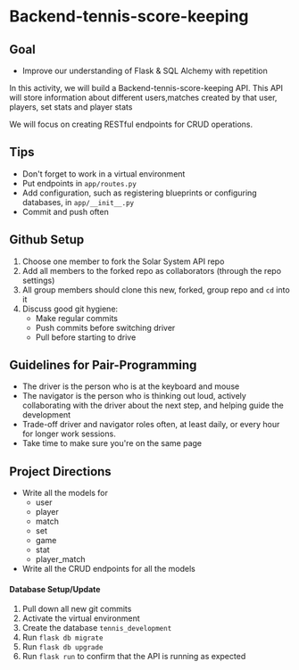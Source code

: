 # Backend-tennis-score-keeping


## Goal


* Improve our understanding of Flask & SQL Alchemy with repetition

In this activity, we will build a Backend-tennis-score-keeping API. This API will store information about different users,matches created by that user, players, set stats and player stats

We will focus on creating RESTful endpoints for CRUD operations.

## Tips

- Don't forget to work in a virtual environment
- Put endpoints in `app/routes.py`
- Add configuration, such as registering blueprints or configuring databases, in `app/__init__.py`
- Commit and push often

## Github Setup

1. Choose one member to fork the Solar System API repo 
1. Add all members to the forked repo as collaborators (through the repo settings)
1. All group members should clone this new, forked, group repo and `cd` into it
1. Discuss good git hygiene: 
    * Make regular commits
    * Push commits before switching driver
    * Pull before starting to drive

## Guidelines for Pair-Programming

- The driver is the person who is at the keyboard and mouse
- The navigator is the person who is thinking out loud, actively collaborating with the driver about the next step, and helping guide the development
- Trade-off driver and navigator roles often, at least daily, or every hour for longer work sessions.
- Take time to make sure you're on the same page

## Project Directions

- Write all the models for 
     * user
     * player
     * match
     * set
     * game
     * stat
     * player_match
 - Write all the CRUD endpoints for all the models 

#### Database Setup/Update

1. Pull down all new git commits
1. Activate the virtual environment
1. Create the database `tennis_development`
2. Run `flask db migrate`
3. Run `flask db upgrade`
4. Run `flask run` to confirm that the API is running as expected
